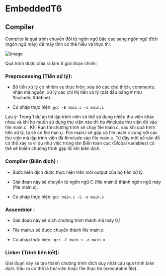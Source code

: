 <h1> EmbeddedT6 </h1>

<h2><b>Compiler</b></h2>

Compiler là quá trình chuyển đổi từ ngôn ngữ bậc cao sang ngôn ngữ đích (ngôn ngữ máy) để máy tính có thể hiểu và thực thi. 

![image](https://github.com/donghung06/EmbeddedT6/assets/105506733/60f205d5-713e-479c-9482-4cfa3531eeff)

Quá trình được chia ra làm 4 giai đoạn chính:
<h3><b>Preprocessing (Tiền xử lý):</b></h3>

  -	Bộ tiền xử lý có nhiệm vụ thực hiện:  xóa bỏ các chú thích, comments; nhận mã nguồn; xử lý các chỉ thị tiền xử lý (bắt đầu bằng # như #include, #defỉne).
  
  -	Cú pháp thực hiện: `gcc -E main.c -o main.i`
  
Lưu ý: Trong 1 dự án thì lập trình viên có thể sử dụng nhiều thư viện khác nhau và khi họ muốn sử dụng thư viện nào thì họ #include thư viện đó vào file main.c . Khi Run thì chương trình sẽ chạy file main.c, sau khi quá trình tiền xử lý, ta sẽ có file main,i. File main.i sẽ gộp cả file main.c cùng với các thư viện mà lập trình viện đã #include vào file main.c. Từ đây một số vấn đề có thể xảy ra ví dụ như việc trùng tên Biến toàn cục (Global variables) có thể sẽ khiến chương trình gặp lỗi khi biên dịch.

<h3><b>Compiler (Biên dịch) :</b></h3>

  -	Bước biên dịch được thực hiện trên mỗi output của bộ tiền xử lý. 
  
  -	Giai đoạn này sẽ chuyển từ ngôn ngữ C (file main.i) thành ngôn ngữ máy (file main.s).
  
  -	Cú pháp thực hiện: `gcc main.i -S -o main.s`
  
<h3><b>Assembler :</b></h3>

  -	Giai đoạn này sẽ dịch chương trình thành mã máy 0,1. 
 
  -	File main.s sẽ được chuyển thành file main.o
 
  -	Cú pháp thực hiện : `gcc -C main.s -o main.o`

<h3><b>Linker (Trình liên kết):</b></h3>
Giai đoạn này sẽ tạo thành chương trình đích duy nhất cảu quá trình biên dịch. Đầu ra có thể là thư viện hoặc file thực thi (executable file).
